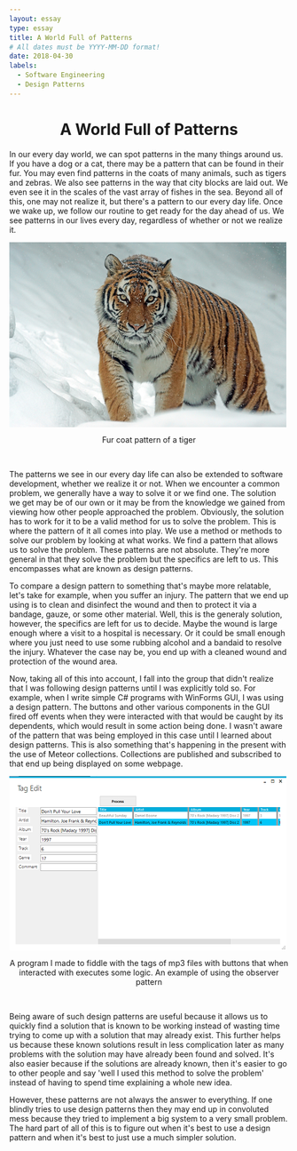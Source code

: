 ```yaml
---
layout: essay
type: essay
title: A World Full of Patterns
# All dates must be YYYY-MM-DD format!
date: 2018-04-30
labels:
  - Software Engineering
  - Design Patterns
---
```


<h1 align="center">
  <b>A World Full of Patterns</b>
</h1>

In our every day world, we can spot patterns in the many things around us. If you have a dog or a cat, there may be a pattern that can be found in their fur. You may even find patterns in the coats of many animals, such as tigers and zebras. We also see patterns in the way that city blocks are laid out. We even see it in the scales of the vast array of fishes in the sea. Beyond all of this, one may not realize it, but there's a pattern to our every day life. Once we wake up, we follow our routine to get ready for the day ahead of us. We see patterns in our lives every day, regardless of whether or not we realize it.

<img align="center" src="../images/pattern-tiger.png" />
<p align="center">
  Fur coat pattern of a tiger
</p>
<br/>

The patterns we see in our every day life can also be extended to software development, whether we realize it or not. When we encounter a common problem, we generally have a way to solve it or we find one. The solution we get may be of our own or it may be from the knowledge we gained from viewing how other people approached the problem. Obviously, the solution has to work for it to be a valid method for us to solve the problem. This is where the pattern of it all comes into play. We use a method or methods to solve our problem by looking at what works. We find a pattern that allows us to solve the problem. These patterns are not absolute. They're more general in that they solve the problem but the specifics are left to us. This encompasses what are known as design patterns.

To compare a design pattern to something that's maybe more relatable, let's take for example, when you suffer an injury. The pattern that we end up using is to clean and disinfect the wound and then to protect it via a bandage, gauze, or some other material. Well, this is the generaly solution, however, the specifics are left for us to decide. Maybe the wound is large enough where a visit to a hospital is necessary. Or it could be small enough where you just need to use some rubbing alcohol and a bandaid to resolve the injury. Whatever the case nay be, you end up with a cleaned wound and protection of the wound area.

Now, taking all of this into account, I fall into the group that didn't realize that I was following design patterns until I was explicitly told so. For example, when I write simple C# programs with WinForms GUI, I was using a design pattern. The buttons and other various components in the GUI fired off events when they were interacted with that would be caught by its dependents, which would result in some action being done. I wasn't aware of the pattern that was being employed in this case until I learned about design patterns. This is also something that's happening in the present with the use of Meteor collections. Collections are published and subscribed to that end up being displayed on some webpage.

<img class="ui image" align="center" src="../images/pattern-gui-small.png" />
<p align="center">
  A program I made to fiddle with the tags of mp3 files with buttons that when interacted with executes some logic. An example of using   the observer pattern
</p>
<br/>

Being aware of such design patterns are useful because it allows us to quickly find a solution that is known to be working instead of wasting time trying to come up with a solution that may already exist. This further helps us because these known solutions result in less complication later as many problems with the solution may have already been found and solved. It's also easier because if the solutions are already known, then it's easier to go to other people and say 'well I used this method to solve the problem' instead of having to spend time explaining a whole new idea.

However, these patterns are not always the answer to everything. If one blindly tries to use design patterns then they may end up in convoluted mess because they tried to implement a big system to a very small problem. The hard part of all of this is to figure out when it's best to use a design pattern and when it's best to just use a much simpler solution.
